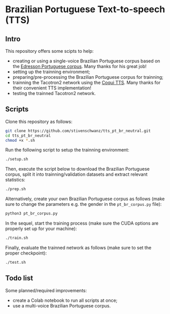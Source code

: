 # Brazilian Portuguese Text-to-speech (TTS)

## Intro

This repository offers some scipts to help:
* creating or using a single-voice Brazilian Portuguese corpus based on the [Edresson Portuguese corpus](https://github.com/Edresson/TTS-Portuguese-Corpus). Many thanks for his great job!
* setting up the trainning environment;
* preparing/pre-processing the Brazilian Portuguese corpus for trainning;
* trainning the Tacotron2 network using the [Coqui TTS](https://github.com/coqui-ai/TTS). Many thanks for their convenient TTS implementation!
* testing the trainned Tacotron2 network.

## Scripts

Clone this repository as follows:
```sh
git clone https://github.com/stivenschwanz/tts_pt_br_neutral.git
cd tts_pt_br_neutral
chmod +x *.sh
```

Run the following script to setup the trainning environment:
```sh
./setup.sh
```

Then, execute the script below to download the Brazilian Portuguese corpus, split it into trainning/validation datasets and extract relevant statistics:
```sh
./prep.sh
```

Alternatively, create your own Brazilian Portuguese corpus as follows (make sure to change the parameters e.g. the gender in the `pt_br_corpus.py` file):
```sh
python3 pt_br_corpus.py
```

In the sequel, start the training process (make sure the CUDA options are properly set up for your machine):
```sh
./train.sh
```

Finally, evaluate the trainned network as follows (make sure to set the proper checkpoint):
```sh
./test.sh
```

## Todo list

Some planned/required improvements:
* create a Colab notebook to run all scripts at once;
* use a multi-voice Brazilian Portuguese corpus.
